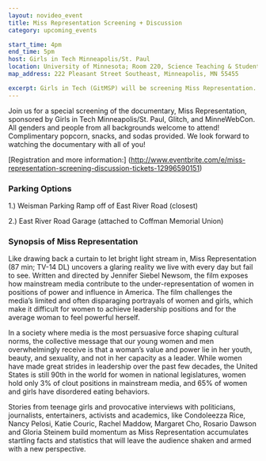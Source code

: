 ```yaml
---
layout: novideo_event
title: Miss Representation Screening + Discussion
category: upcoming_events

start_time: 4pm
end_time: 5pm
host: Girls in Tech Minneapolis/St. Paul
location: University of Minnesota; Room 220, Science Teaching & Student Services
map_address: 222 Pleasant Street Southeast, Minneapolis, MN 55455

excerpt: Girls in Tech (GitMSP) will be screening Miss Representation. This documentary examines how mainstream media contributes to the under-representation of women in positions of power and influence in America--including coding!
---
```


Join us for a special screening of the documentary, Miss Representation, sponsored by Girls in Tech Minneapolis/St. Paul, Glitch, and MinneWebCon. All genders and people from all backgrounds welcome to attend! Complimentary popcorn, snacks, and sodas provided. We look forward to watching the documentary with all of you!

[Registration and more information:] (http://www.eventbrite.com/e/miss-representation-screening-discussion-tickets-12996590151)

### Parking Options

1.) Weisman Parking Ramp off of East River Road (closest)

2.) East River Road Garage (attached to Coffman Memorial Union)

### Synopsis of Miss Representation

Like drawing back a curtain to let bright light stream in, Miss Representation (87 min; TV-14 DL) uncovers a glaring reality we live with every day but fail to see. Written and directed by Jennifer Siebel Newsom, the film exposes how mainstream media contribute to the under-representation of women in positions of power and influence in America. The film challenges the media’s limited and often disparaging portrayals of women and girls, which make it difficult for women to achieve leadership positions and for the average woman to feel powerful herself.

In a society where media is the most persuasive force shaping cultural norms, the collective message that our young women and men overwhelmingly receive is that a woman’s value and power lie in her youth, beauty, and sexuality, and not in her capacity as a leader. While women have made great strides in leadership over the past few decades, the United States is still 90th in the world for women in national legislatures, women hold only 3% of clout positions in mainstream media, and 65% of women and girls have disordered eating behaviors.

Stories from teenage girls and provocative interviews with politicians, journalists, entertainers, activists and academics, like Condoleezza Rice, Nancy Pelosi, Katie Couric, Rachel Maddow, Margaret Cho, Rosario Dawson and Gloria Steinem build momentum as Miss Representation accumulates startling facts and statistics that will leave the audience shaken and armed with a new perspective.
